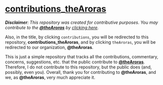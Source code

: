 # [contributions](https://www.github.com/theAroras/contributions_theAroras)_[theAroras](https://www.github.com/theAroras)

_**Disclaimer**: This repository was created for contributive purposes. You may contribute to the **[@theAroras](https://www.github.com/theAroras)** by [clicking here](https://amayarora.github.io/)._ 

Also, in the title, by clicking `contributions`, you will be redirected to this repository, **contributions_theAroras**, and by clicking `theAroras`, you will be redirected to our organization, **@theAroras**.

This is just a simple repository that tracks all the contributions, commentary, concerns, suggestions, etc. that the public contribute to **[@theAroras](https://www.github.com/theAroras)**. Therefore, I do not contribute to this repository, but the public does (and, possibly, even you). Overall, thank you for contributing to **@theAroras**, and we, as **@theAroras**, very much appreciate it.

